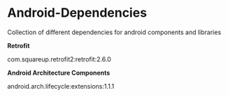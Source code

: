# Android-Dependencies
Collection of different dependencies for android components and libraries

**Retrofit**

com.squareup.retrofit2:retrofit:2.6.0

**Android Architecture Components**

android.arch.lifecycle:extensions:1.1.1


